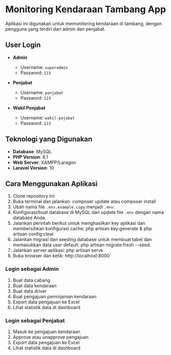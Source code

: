 # Monitoring Kendaraan Tambang App

Aplikasi ini digunakan untuk memonitoring kendaraan di tambang, dengan pengguna yang terdiri dari admin dan penjabat.

## User Login

- **Admin**
  - Username: `superadmin`
  - Password: `123`

- **Penjabat**
  - Username: `penjabat`
  - Password: `123`

- **Wakil Penjabat**
  - Username: `wakil-pejabat`
  - Password: `123`

## Teknologi yang Digunakan

- **Database**: MySQL
- **PHP Version**: 8.1
- **Web Server**: XAMPP/Laragon
- **Laravel Version**: 10

## Cara Menggunakan Aplikasi

1. Clone repository ini:
2. Buka terminal dan jalankan: composer update atau composer install
3. Ubah nama file `.env.example.copy` menjadi `.env`:
4. Konfigurasi/buat database di MySQL dan update file `.env` dengan nama database Anda.
5. Jalankan perintah berikut untuk menghasilkan key aplikasi dan membersihkan konfigurasi cache: php artisan key:generate & php artisan config:clear
6. Jalankan migrasi dan seeding database untuk membuat tabel dan memasukkan data user default: php artisan migrate:fresh --seed. 
7. Jalankan server aplikasi: php artisan serve
8. Buka browser dan ketik: http://localhost:8000

### Login sebagai Admin

1. Buat data cabang
2. Buat data kendaraan
3. Buat data driver
4. Buat pengajuan peminjaman kendaraan
5. Export data pengajuan ke Excel
6. Lihat statistik data di dashboard

### Login sebagai Penjabat

1. Masuk ke pengajuan kendaraan
2. Approve atau unapprove pengajuan
3. Export data pengajuan ke Excel
4. Lihat statistik data di dashboard




